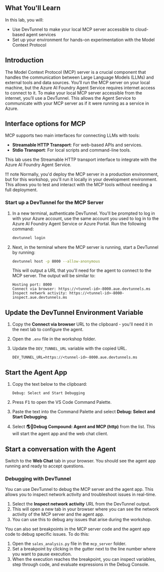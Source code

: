 ## What You'll Learn

In this lab, you will:

- Use DevTunnel to make your local MCP server accessible to cloud-based agent services
- Set up your environment for hands-on experimentation with the Model Context Protocol

## Introduction

The Model Context Protocol (MCP) server is a crucial component that handles the communication between Large Language Models (LLMs) and external tools and data sources. You’ll run the MCP server on your local machine, but the Azure AI Foundry Agent Service requires internet access to connect to it. To make your local MCP server accessible from the internet, you’ll use a DevTunnel. This allows the Agent Service to communicate with your MCP server as if it were running as a service in Azure.

## Interface options for MCP

MCP supports two main interfaces for connecting LLMs with tools:

- **Streamable HTTP Transport**: For web-based APIs and services.
- **Stdio Transport**: For local scripts and command-line tools.

This lab uses the Streamable HTTP transport interface to integrate with the Azure AI Foundry Agent Service.

!!! note
    Normally, you'd deploy the MCP server in a production environment, but for this workshop, you'll run it locally in your development environment. This allows you to test and interact with the MCP tools without needing a full deployment.

### Start up a DevTunnel for the MCP Server

1. In a new terminal, authenticate DevTunnel. You'll be prompted to log in with your Azure account, use the same account you used to log in to the Azure AI Foundry Agent Service or Azure Portal. Run the following command:

    ```bash
    devtunnel login
    ```

1. Next, in the terminal where the MCP server is running, start a DevTunnel by running:

    ```bash
    devtunnel host -p 8000 --allow-anonymous
    ```

    This will output a URL that you'll need for the agent to connect to the MCP server. The output will be similar to:

    ```text
    Hosting port: 8000
    Connect via browser: https://<tunnel-id>-8000.aue.devtunnels.ms
    Inspect network activity: https://<tunnel-id>-8000-inspect.aue.devtunnels.ms
    ```

## Update the DevTunnel Environment Variable

1. Copy the **Connect via browser** URL to the clipboard - you'll need it in the next lab to configure the agent.
2. Open the `.env` file in the workshop folder.
3. Update the `DEV_TUNNEL_URL` variable with the copied URL.

    ```text
    DEV_TUNNEL_URL=https://<tunnel-id>-8000.aue.devtunnels.ms
    ```

## Start the Agent App

1. Copy the text below to the clipboard:

    ```text
    Debug: Select and Start Debugging
    ```

2. Press <kbd>F1</kbd> to open the VS Code Command Palette.
3. Paste the text into the Command Palette and select **Debug: Select and Start Debugging**.
4. Select **🌎🤖Debug Compound: Agent and MCP (http)** from the list. This will start the agent app and the web chat client.

## Start a conversation with the Agent

Switch to the **Web Chat** tab in your browser. You should see the agent app running and ready to accept questions.

### Debugging with DevTunnel

You can use DevTunnel to debug the MCP server and the agent app. This allows you to inspect network activity and troubleshoot issues in real-time.

1. Select the **Inspect network activity** URL from the DevTunnel output.
2. This will open a new tab in your browser where you can see the network activity of the MCP server and the agent app.
3. You can use this to debug any issues that arise during the workshop.

You can also set breakpoints in the MCP server code and the agent app code to debug specific issues. To do this:

1. Open the `sales_analysis.py` file in the `mcp_server` folder.
2. Set a breakpoint by clicking in the gutter next to the line number where you want to pause execution.
3. When the execution reaches the breakpoint, you can inspect variables, step through code, and evaluate expressions in the Debug Console.
